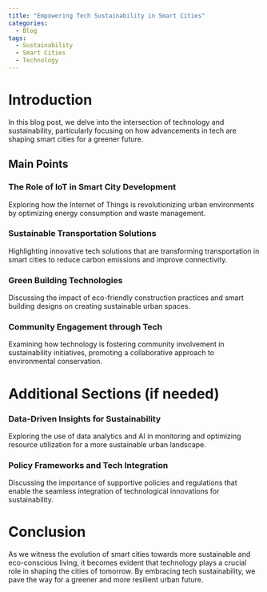 ```yaml
---
title: "Empowering Tech Sustainability in Smart Cities"
categories:
  - Blog
tags:
  - Sustainability
  - Smart Cities
  - Technology
---
```


# Introduction
In this blog post, we delve into the intersection of technology and sustainability, particularly focusing on how advancements in tech are shaping smart cities for a greener future.

## Main Points
### The Role of IoT in Smart City Development
Exploring how the Internet of Things is revolutionizing urban environments by optimizing energy consumption and waste management.

### Sustainable Transportation Solutions
Highlighting innovative tech solutions that are transforming transportation in smart cities to reduce carbon emissions and improve connectivity.

### Green Building Technologies
Discussing the impact of eco-friendly construction practices and smart building designs on creating sustainable urban spaces.

### Community Engagement through Tech
Examining how technology is fostering community involvement in sustainability initiatives, promoting a collaborative approach to environmental conservation.

# Additional Sections (if needed)
### Data-Driven Insights for Sustainability
Exploring the use of data analytics and AI in monitoring and optimizing resource utilization for a more sustainable urban landscape.

### Policy Frameworks and Tech Integration
Discussing the importance of supportive policies and regulations that enable the seamless integration of technological innovations for sustainability.

# Conclusion
As we witness the evolution of smart cities towards more sustainable and eco-conscious living, it becomes evident that technology plays a crucial role in shaping the cities of tomorrow. By embracing tech sustainability, we pave the way for a greener and more resilient urban future.